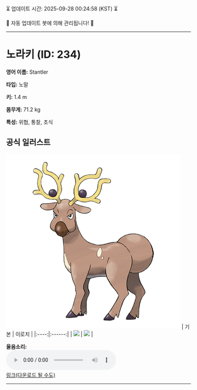 
⏳ 업데이트 시간: 2025-09-28 00:24:58 (KST) ⏳

🤖 자동 업데이트 봇에 의해 관리됩니다! 🤖

---

# 노라키 (ID: 234)
**영어 이름:** Stantler

**타입:** 노말

**키:** 1.4 m

**몸무게:** 71.2 kg

**특성:** 위협, 통찰, 초식

## 공식 일러스트
![](https://raw.githubusercontent.com/PokeAPI/sprites/master/sprites/pokemon/other/official-artwork/234.png)
| 기본 | 이로치 |
|:----:|:------:|
| <img src="http://play.pokemonshowdown.com/sprites/ani/stantler.gif" width="200"> | <img src="http://play.pokemonshowdown.com/sprites/ani-shiny/stantler.gif" width="200"> |

**울음소리:**<br><audio controls src="https://raw.githubusercontent.com/PokeAPI/cries/main/cries/pokemon/latest/234.ogg"></audio><br> [링크(다운로드 될 수도)](https://raw.githubusercontent.com/PokeAPI/cries/main/cries/pokemon/latest/234.ogg)


---
